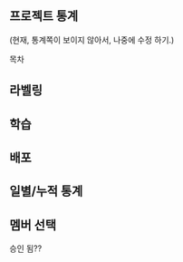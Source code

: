 ## 프로젝트 통계

(현재, 통계쪽이 보이지 않아서, 나중에 수정 하기.) 

목차

## 라벨링 



## 학습 



## 배포 



## 일별/누적 통계


## 멤버 선택 



승인 됨?? 

